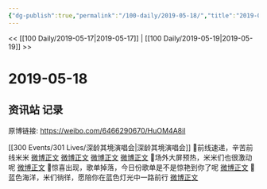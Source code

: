 ```yaml
---
{"dg-publish":true,"permalink":"/100-daily/2019-05-18/","title":"2019-05-18"}
---
```



<< [[100 Daily/2019-05-17\|2019-05-17]] | [[100 Daily/2019-05-19\|2019-05-19]] >>

# 2019-05-18

## 资讯站 记录

原博链接: https://weibo.com/6466290670/HuOM4A8il

[[300 Events/301 Lives/深龄其境演唱会\|深龄其境演唱会]]
🌿前线速递，辛苦前线米米
[微博正文](https://m.weibo.cn/6466290670/4373272700974383)
[微博正文](https://m.weibo.cn/6466290670/4373290715199908)
[微博正文](https://m.weibo.cn/6466290670/4373295778265329)
[微博正文](https://m.weibo.cn/6466290670/4373323955380802)
🌿场外大屏预热，米米们也很激动呢
[微博正文](https://m.weibo.cn/6466290670/4373365827133989)
🌿惊喜出现，歌单掉落，今日份歌单是不是惊艳到你了呢
[微博正文](https://m.weibo.cn/6466290670/4373375868231617)
🌿蓝色海洋，米们徜徉，愿陪你在蓝色灯光中一路前行
[微博正文](https://m.weibo.cn/6466290670/4373427965960050)
